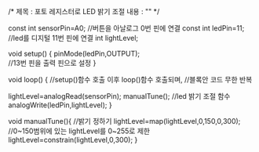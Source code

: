 /*
 제목 :  포토 레지스터로 LED 밝기 조절
 내용 :  ""
 */

const int sensorPin=A0;
//버튼을 아날로그 0번 핀에 연결
const int ledPin=11;
//led를 디지털 11번 핀에 연결
int lightLevel;

void setup() {
    pinMode(ledPin,OUTPUT);  
    //13번 핀을 출력 핀으로 설정
}

void loop() {
  //setup()함수 호출 이후 loop()함수 호출되며,
  //블록안 코드 무한 반복

  lightLevel=analogRead(sensorPin);
  manualTune();
  //led 밝기 조절 함수
  analogWrite(ledPin,lightLevel);
}

void manualTune(){
  //밝기 정하기
  lightLevel=map(lightLevel,0,150,0,300);
  //0~150범위에 있는 lightLevel를 0~255로 제한
  lightLevel=constrain(lightLevel,0,300);
}
